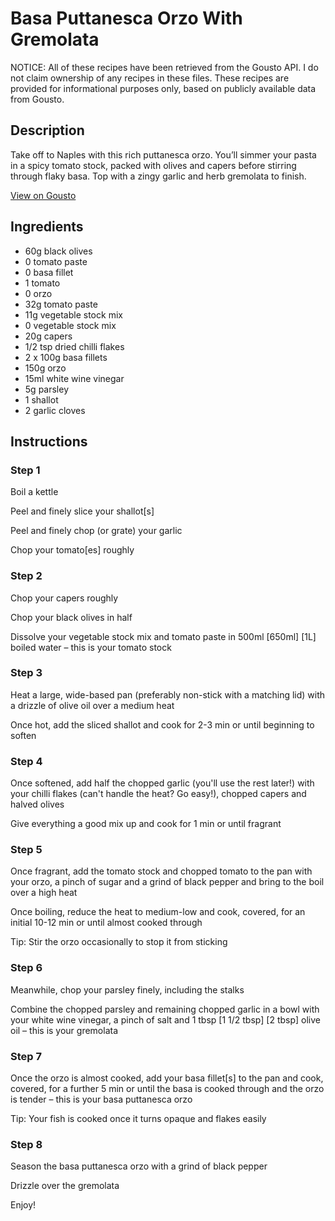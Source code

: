 # Basa Puttanesca Orzo With Gremolata

NOTICE: All of these recipes have been retrieved from the Gousto API. I do not claim ownership of any recipes in these files. These recipes are provided for informational purposes only, based on publicly available data from Gousto.

## Description

Take off to Naples with this rich puttanesca orzo. You’ll simmer your pasta in a spicy tomato stock, packed with olives and capers before stirring through flaky basa. Top with a zingy garlic and herb gremolata to finish.

[View on Gousto](https://www.gousto.co.uk/recipes/cookbook/basa-puttanesca-orzo-with-gremolata)

## Ingredients

- 60g black olives
- 0 tomato paste
- 0 basa fillet
- 1 tomato
- 0 orzo
- 32g tomato paste
- 11g vegetable stock mix
- 0 vegetable stock mix
- 20g capers
- 1/2 tsp dried chilli flakes
- 2 x 100g basa fillets
- 150g orzo
- 15ml white wine vinegar
- 5g parsley
- 1 shallot
- 2 garlic cloves

## Instructions


### Step 1

Boil a kettle

Peel and finely slice your shallot[s]

Peel and finely chop (or grate) your garlic

Chop your tomato[es] roughly


### Step 2

Chop your capers roughly

Chop your black olives in half

Dissolve your vegetable stock mix and tomato paste in 500ml <span class="text-purple">[650ml]</span> <span class="text-danger">[1L] </span>boiled water – this is your tomato stock


### Step 3

Heat a large, wide-based pan (preferably non-stick with a matching lid) with a drizzle of olive oil over a medium heat

Once hot, add the sliced shallot and cook for 2-3 min or until beginning to soften


### Step 4

Once softened, add half the chopped garlic (you'll use the rest later!) with your chilli flakes (can't handle the heat? Go easy!), chopped capers and halved olives

Give everything a good mix up and cook for 1 min or until fragrant


### Step 5

Once fragrant, add the tomato stock and chopped tomato to the pan with your orzo, a pinch of sugar and a grind of black pepper and bring to the boil over a high heat

Once boiling, reduce the heat to medium-low and cook, covered, for an initial 10-12 min or until almost cooked through

Tip: Stir the orzo occasionally to stop it from sticking


### Step 6

Meanwhile, chop your parsley finely, including the stalks

Combine the chopped parsley and remaining chopped garlic in a bowl with your white wine vinegar, a pinch of salt and 1 tbsp <span class="text-purple">[1 1/2 tbsp]</span> <span class="text-danger">[2 tbsp]</span> olive oil – this is your gremolata


### Step 7

Once the orzo is almost cooked, add your basa fillet[s] to the pan and cook, covered, for a further 5 min or until the basa is cooked through and the orzo is tender – this is your basa puttanesca orzo

Tip: Your fish is cooked once it turns opaque and flakes easily

### Step 8

Season the basa puttanesca orzo with a grind of black pepper

Drizzle over the gremolata

Enjoy!

